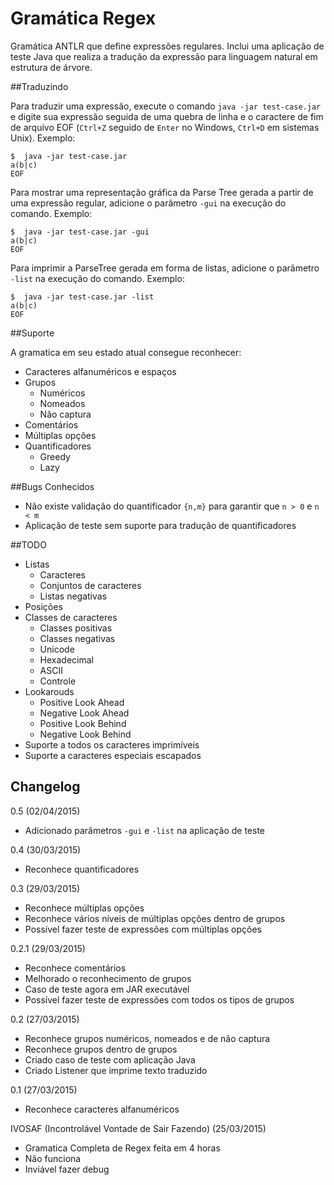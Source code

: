# Gramática Regex

Gramática ANTLR que define expressões regulares. Inclui uma aplicação de teste Java que realiza a tradução da expressão para linguagem natural em estrutura de árvore.

##Traduzindo

Para traduzir uma expressão, execute o comando `java -jar test-case.jar` e digite sua expressão seguida de uma quebra de linha e o caractere de fim de arquivo EOF (`Ctrl+Z` seguido de `Enter` no Windows, `Ctrl+D` em sistemas Unix). Exemplo:

```
$  java -jar test-case.jar
a(b|c)
EOF
```

Para mostrar uma representação gráfica da Parse Tree gerada a partir de uma expressão regular, adicione o parâmetro `-gui` na execução do comando. Exemplo:

```
$  java -jar test-case.jar -gui
a(b|c)
EOF
```

Para imprimir a ParseTree gerada em forma de listas, adicione o parâmetro `-list` na execução do comando. Exemplo:


```
$  java -jar test-case.jar -list
a(b|c)
EOF
```

##Suporte

A gramatica em seu estado atual consegue reconhecer:
	
- Caracteres alfanuméricos e espaços
- Grupos
	- Numéricos 
	- Nomeados
	- Não captura
- Comentários
- Múltiplas opções
- Quantificadores
	- Greedy
	- Lazy

##Bugs Conhecidos

- Não existe validação do quantificador `{n,m}` para garantir que `n > 0` e `n < m`
- Aplicação de teste sem suporte para tradução de quantificadores

##TODO

- Listas
	- Caracteres
	- Conjuntos de caracteres
	- Listas negativas
- Posições
- Classes de caracteres
	- Classes positivas
	- Classes negativas
	- Unicode
	- Hexadecimal
	- ASCII
	- Controle
- Lookarouds
	- Positive Look Ahead
	- Negative Look Ahead
	- Positive Look Behind
	- Negative Look Behind
- Suporte a todos os caracteres imprimíveis
- Suporte a caracteres especiais escapados


## Changelog

0.5 (02/04/2015)

- Adicionado parâmetros `-gui` e `-list` na aplicação de teste

0.4 (30/03/2015)

- Reconhece quantificadores

0.3  (29/03/2015)

- Reconhece múltiplas opções
- Reconhece vários níveis de múltiplas opções dentro de grupos
- Possível fazer teste de expressões com múltiplas opções

0.2.1 (29/03/2015)

- Reconhece comentários
- Melhorado o reconhecimento de grupos
- Caso de teste agora em JAR executável
- Possível fazer teste de expressões com todos os tipos de grupos

0.2 (27/03/2015)

- Reconhece grupos numéricos, nomeados e de não captura
- Reconhece grupos dentro de grupos
- Criado caso de teste com aplicação Java
- Criado Listener que imprime texto traduzido

0.1 (27/03/2015)

- Reconhece caracteres alfanuméricos

IVOSAF (Incontrolável Vontade de Sair Fazendo) (25/03/2015)

- Gramatica Completa de Regex feita em 4 horas
- Não funciona
- Inviável fazer debug

